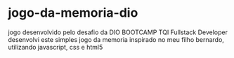 # jogo-da-memoria-dio
jogo desenvolvido pelo desafio da DIO BOOTCAMP TQI Fullstack Developer
desenvolvi este simples jogo da memoria inspirado no meu filho bernardo, utilizando javascript, css e html5
